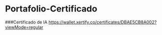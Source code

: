 # Portafolio-Certificado
###Certificado de IA
https://wallet.xertify.co/certificates/DBAE5CB8A002?viewMode=regular

